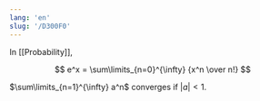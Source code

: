 ```yaml
---
lang: 'en'
slug: '/D300F0'
---
```


In [[Probability]],

$$
e^x = \sum\limits_{n=0}^{\infty} {x^n \over n!}
$$

$\sum\limits_{n=1}^{\infty} a^n$ converges if $|a| < 1$.

